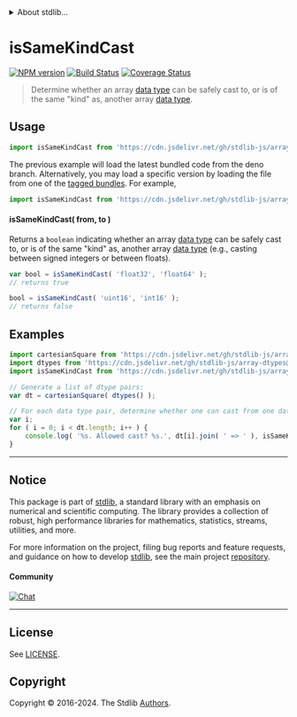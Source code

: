 <!--

@license Apache-2.0

Copyright (c) 2024 The Stdlib Authors.

Licensed under the Apache License, Version 2.0 (the "License");
you may not use this file except in compliance with the License.
You may obtain a copy of the License at

   http://www.apache.org/licenses/LICENSE-2.0

Unless required by applicable law or agreed to in writing, software
distributed under the License is distributed on an "AS IS" BASIS,
WITHOUT WARRANTIES OR CONDITIONS OF ANY KIND, either express or implied.
See the License for the specific language governing permissions and
limitations under the License.

-->


<details>
  <summary>
    About stdlib...
  </summary>
  <p>We believe in a future in which the web is a preferred environment for numerical computation. To help realize this future, we've built stdlib. stdlib is a standard library, with an emphasis on numerical and scientific computation, written in JavaScript (and C) for execution in browsers and in Node.js.</p>
  <p>The library is fully decomposable, being architected in such a way that you can swap out and mix and match APIs and functionality to cater to your exact preferences and use cases.</p>
  <p>When you use stdlib, you can be absolutely certain that you are using the most thorough, rigorous, well-written, studied, documented, tested, measured, and high-quality code out there.</p>
  <p>To join us in bringing numerical computing to the web, get started by checking us out on <a href="https://github.com/stdlib-js/stdlib">GitHub</a>, and please consider <a href="https://opencollective.com/stdlib">financially supporting stdlib</a>. We greatly appreciate your continued support!</p>
</details>

# isSameKindCast

[![NPM version][npm-image]][npm-url] [![Build Status][test-image]][test-url] [![Coverage Status][coverage-image]][coverage-url] <!-- [![dependencies][dependencies-image]][dependencies-url] -->

> Determine whether an array [data type][@stdlib/array/dtypes] can be safely cast to, or is of the same "kind" as, another array [data type][@stdlib/array/dtypes].

<!-- Section to include introductory text. Make sure to keep an empty line after the intro `section` element and another before the `/section` close. -->

<section class="intro">

</section>

<!-- /.intro -->

<!-- Package usage documentation. -->



<section class="usage">

## Usage

```javascript
import isSameKindCast from 'https://cdn.jsdelivr.net/gh/stdlib-js/array-base-assert-is-same-kind-data-type-cast@deno/mod.js';
```
The previous example will load the latest bundled code from the deno branch. Alternatively, you may load a specific version by loading the file from one of the [tagged bundles](https://github.com/stdlib-js/array-base-assert-is-same-kind-data-type-cast/tags). For example,

```javascript
import isSameKindCast from 'https://cdn.jsdelivr.net/gh/stdlib-js/array-base-assert-is-same-kind-data-type-cast@v0.2.0-deno/mod.js';
```

#### isSameKindCast( from, to )

Returns a `boolean` indicating whether an array [data type][@stdlib/array/dtypes] can be safely cast to, or is of the same "kind" as, another array [data type][@stdlib/array/dtypes] (e.g., casting between signed integers or between floats).

```javascript
var bool = isSameKindCast( 'float32', 'float64' );
// returns true

bool = isSameKindCast( 'uint16', 'int16' );
// returns false
```

</section>

<!-- /.usage -->

<!-- Package usage notes. Make sure to keep an empty line after the `section` element and another before the `/section` close. -->

<section class="notes">

</section>

<!-- /.notes -->

<!-- Package usage examples. -->

<section class="examples">

## Examples

<!-- eslint no-undef: "error" -->

```javascript
import cartesianSquare from 'https://cdn.jsdelivr.net/gh/stdlib-js/array-cartesian-square@deno/mod.js';
import dtypes from 'https://cdn.jsdelivr.net/gh/stdlib-js/array-dtypes@deno/mod.js';
import isSameKindCast from 'https://cdn.jsdelivr.net/gh/stdlib-js/array-base-assert-is-same-kind-data-type-cast@deno/mod.js';

// Generate a list of dtype pairs:
var dt = cartesianSquare( dtypes() );

// For each data type pair, determine whether one can cast from one data type to another...
var i;
for ( i = 0; i < dt.length; i++ ) {
    console.log( '%s. Allowed cast? %s.', dt[i].join( ' => ' ), isSameKindCast.apply( null, dt[i] ) );
}
```

</section>

<!-- /.examples -->

<!-- Section to include cited references. If references are included, add a horizontal rule *before* the section. Make sure to keep an empty line after the `section` element and another before the `/section` close. -->

<section class="references">

</section>

<!-- /.references -->

<!-- Section for related `stdlib` packages. Do not manually edit this section, as it is automatically populated. -->

<section class="related">

</section>

<!-- /.related -->

<!-- Section for all links. Make sure to keep an empty line after the `section` element and another before the `/section` close. -->


<section class="main-repo" >

* * *

## Notice

This package is part of [stdlib][stdlib], a standard library with an emphasis on numerical and scientific computing. The library provides a collection of robust, high performance libraries for mathematics, statistics, streams, utilities, and more.

For more information on the project, filing bug reports and feature requests, and guidance on how to develop [stdlib][stdlib], see the main project [repository][stdlib].

#### Community

[![Chat][chat-image]][chat-url]

---

## License

See [LICENSE][stdlib-license].


## Copyright

Copyright &copy; 2016-2024. The Stdlib [Authors][stdlib-authors].

</section>

<!-- /.stdlib -->

<!-- Section for all links. Make sure to keep an empty line after the `section` element and another before the `/section` close. -->

<section class="links">

[npm-image]: http://img.shields.io/npm/v/@stdlib/array-base-assert-is-same-kind-data-type-cast.svg
[npm-url]: https://npmjs.org/package/@stdlib/array-base-assert-is-same-kind-data-type-cast

[test-image]: https://github.com/stdlib-js/array-base-assert-is-same-kind-data-type-cast/actions/workflows/test.yml/badge.svg?branch=v0.2.0
[test-url]: https://github.com/stdlib-js/array-base-assert-is-same-kind-data-type-cast/actions/workflows/test.yml?query=branch:v0.2.0

[coverage-image]: https://img.shields.io/codecov/c/github/stdlib-js/array-base-assert-is-same-kind-data-type-cast/main.svg
[coverage-url]: https://codecov.io/github/stdlib-js/array-base-assert-is-same-kind-data-type-cast?branch=main

<!--

[dependencies-image]: https://img.shields.io/david/stdlib-js/array-base-assert-is-same-kind-data-type-cast.svg
[dependencies-url]: https://david-dm.org/stdlib-js/array-base-assert-is-same-kind-data-type-cast/main

-->

[chat-image]: https://img.shields.io/gitter/room/stdlib-js/stdlib.svg
[chat-url]: https://app.gitter.im/#/room/#stdlib-js_stdlib:gitter.im

[stdlib]: https://github.com/stdlib-js/stdlib

[stdlib-authors]: https://github.com/stdlib-js/stdlib/graphs/contributors

[umd]: https://github.com/umdjs/umd
[es-module]: https://developer.mozilla.org/en-US/docs/Web/JavaScript/Guide/Modules

[deno-url]: https://github.com/stdlib-js/array-base-assert-is-same-kind-data-type-cast/tree/deno
[deno-readme]: https://github.com/stdlib-js/array-base-assert-is-same-kind-data-type-cast/blob/deno/README.md
[umd-url]: https://github.com/stdlib-js/array-base-assert-is-same-kind-data-type-cast/tree/umd
[umd-readme]: https://github.com/stdlib-js/array-base-assert-is-same-kind-data-type-cast/blob/umd/README.md
[esm-url]: https://github.com/stdlib-js/array-base-assert-is-same-kind-data-type-cast/tree/esm
[esm-readme]: https://github.com/stdlib-js/array-base-assert-is-same-kind-data-type-cast/blob/esm/README.md
[branches-url]: https://github.com/stdlib-js/array-base-assert-is-same-kind-data-type-cast/blob/main/branches.md

[stdlib-license]: https://raw.githubusercontent.com/stdlib-js/array-base-assert-is-same-kind-data-type-cast/main/LICENSE

[@stdlib/array/dtypes]: https://github.com/stdlib-js/array-dtypes/tree/deno

</section>

<!-- /.links -->
